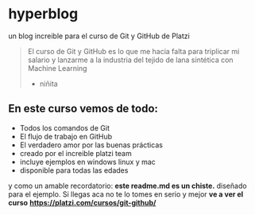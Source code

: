 # hyperblog
un blog increible para el curso de Git y GitHub de Platzi
> El curso de Git y GitHub es lo que me hacia falta para triplicar mi salario y lanzarme a la industria del tejido de lana sintética con Machine Learning
> - niñita

## En este curso vemos de todo:
* Todos los comandos de Git
* El flujo de trabajo en GitHub
* El verdadero amor por las buenas prácticas
* creado por el increible platzi team
* incluye ejemplos en windows linux y mac
* disponible para todas las edades


y como un amable recordatorio: **este readme.md es un chiste.** diseñado para el ejemplo. Si llegas aca no te lo tomes en serio y mejor **ve a ver el curso** **https://platzi.com/cursos/git-github/**